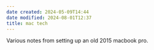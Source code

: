 ```yaml
---
date created: 2024-05-09T14:44
date modified: 2024-08-01T12:37
title: mac tech
---
```


Various notes from setting up an old 2015 macbook pro. 